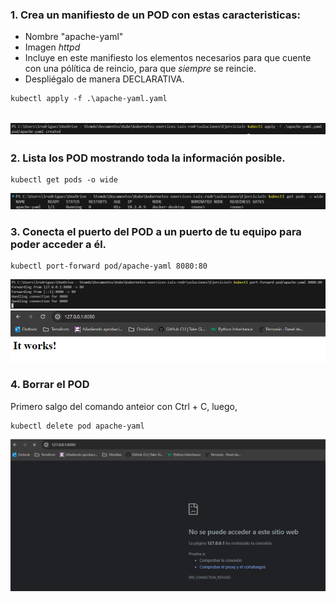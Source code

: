 ### 1. Crea un manifiesto de un POD con estas caracteristicas:
  - Nombre "apache-yaml"
  - Imagen *httpd* 
  - Incluye en este manifiesto los elementos necesarios para que cuente con una pólítica de reincio, para que *siempre* se reincie.
  - Despliégalo de manera DECLARATIVA.

```
kubectl apply -f .\apache-yaml.yaml
```

![alt text](image.png)
---

### 2. Lista los POD mostrando toda la información posible.

```
kubectl get pods -o wide
```
![alt text](image-1.png)

### 3. Conecta el puerto del POD a un puerto de tu equipo para poder acceder a él.
```
kubectl port-forward pod/apache-yaml 8080:80
```
![alt text](image-3.png)
![alt text](image-2.png)

### 4. Borrar el POD 
Primero salgo del comando anteior con Ctrl + C, luego, 
```
kubectl delete pod apache-yaml
```
![alt text](image-5.png)